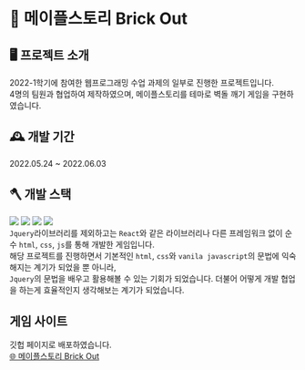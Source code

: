 # 🧱 메이플스토리 Brick Out

## 🖥️ 프로젝트 소개
2022-1학기에 참여한 웹프로그래밍 수업 과제의 일부로 진행한 프로젝트입니다. <br>
4명의 팀원과 협업하여 제작하였으며, 메이플스토리를 테마로 벽돌 깨기 게임을 구현하였습니다.

## 🕰️ 개발 기간
2022.05.24 ~ 2022.06.03


## 🪓 개발 스택
<img
    src="https://img.shields.io/badge/HTML-E34F26?style=flat&logo=HTML5&logoColor=white"
  />
<img
  src="https://img.shields.io/badge/CSS-1572B6?style=flat&logo=CSS3&logoColor=white"
/>
<img
  src="https://img.shields.io/badge/JavaScript-F7DF1E?style=flat&logo=JavaScript&logoColor=white"
/>
<img src="https://img.shields.io/badge/jQuery-0769AD?style=flat-square&logo=jQuery&logoColor=white" /> <br>
`Jquery`라이브러리를 제외하고는 `React`와 같은 라이브러리나 다른 프레임워크 없이 순수 `html`, `css`, `js`를 통해 개발한 게임입니다. <br>
해당 프로젝트를 진행하면서 기본적인 `html`, `css`와 `vanila javascript`의 문법에 익숙해지는 계기가 되었을 뿐 아니라,<br>
`Jquery`의 문법을 배우고 활용해볼 수 있는 기회가 되었습니다. 더불어 어떻게 개발 협업을 하는게 효율적인지 생각해보는 계기가 되었습니다.

## 게임 사이트
깃헙 페이지로 배포하였습니다. <br>
[🌐 메이플스토리 Brick Out](https://grit03.github.io/webTeamProject/)


